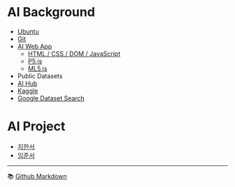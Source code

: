 # AI Background
- [Ubuntu](./background/ubuntu.md)
- [Git](./background/git.md)
- [AI Web App](./background/aiapp.md)
  - [HTML / CSS / DOM / JavaScript](./background/html.md)
  - [P5.js](./background/p5.md)  
  - [ML5.js](./background/ml5.md)
- Public Datasets
 - [AI Hub](https://aihub.or.kr/)
 - [Kaggle](https://www.kaggle.com/)
 - [Google Dataset Search](https://datasetsearch.research.google.com/)



# AI Project
- [지한서](./han-seo/project.md) 
- [임준서](./joon-seo/project.md)


---

:books: [Github Markdown](https://docs.github.com/en/get-started/writing-on-github/getting-started-with-writing-and-formatting-on-github/basic-writing-and-formatting-syntax)
 
